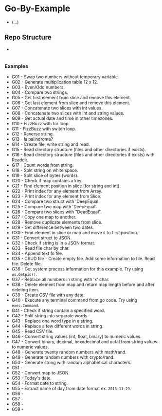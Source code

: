 # Go-By-Example
- (...)

## Repo Structure
*
```

```


### Examples
 - G01 - Swap two numbers without temporary variable.
 - G02 - Generate multiplication table 12 x 12.
 - G03 - Even/Odd numbers.
 - G04 - Compare two strings.
 - G05 - Get first element from slice and remove this element.
 - G06 - Get last element from slice and remove this element.
 - G07 - Concatenate two slices with int values.
 - G08 - Concatenate two slices with int and string values.
 - G09 - Get actual date and time in other timezones.
 - G10 - FizzBuzz with for loop.
 - G11 - FizzBuzz with switch loop.
 - G12 - Reverse string.
 - G13 - Is palindrome?
 - G14 - Create file, write string and read.
 - G15 - Read directory structure (files and other directories if exists).
 - G16 - Read directory structure (files and other directories if exists) with Readdir.
 - G17 - Count words from string.
 - G18 - Split string on white space.
 - G19 - Split slice of bytes (words).
 - G20 - Check if map contains a key.
 - G21 - Find element position in slice (for string and int).
 - G22 - Print index for any element from Array.
 - G23 - Print index for any element from Slice.
 - G24 - Compare two struct with 'DeepEqual'.
 - G25 - Compare two map with 'DeepEqual'.
 - G26 - Compare two slices with "DeadEqual".
 - G27 - Copy one map to another.
 - G28 - Remove duplicate elements from slice.
 - G29 - Get difference between two dates.
 - G30 - Find element in slice or map and move it to first position.
 - G31 - Convert struct to JSON.
 - G32 - Check if string is in a JSON format.
 - G33 - Read file char by char.
 - G34 - Append text fo file.
 - G35 - CRUD file - Create empty file. Add some information to file. Read file. Delete file.
 - G36 - Get system process information for this example. Try using ``` os.Getpid() ```.
 - G37 - Replace all numbers in string with 'x' char.
 - G38 - Delete element from map and return map length before and after deleting item.
 - G39 - Create CSV file with any data.
 - G40 - Execute any terminal command from go code. Try using ```exec.Command```.
 - G41 - Check if string contain a specified word.
 - G42 - Split string into separate words
 - G43 - Replace one word type in a string.
 - G44 - Replace a few different words in string.
 - G45 - Read CSV file.
 - G46 - Convert string values (int, float, binary) to numeric values.
 - G47 - Convert binary, decimal, hexadecimal and octal from string values to numeric values.
 - G48 - Generate twenty random numbers with math/rand.
 - G49 - Generate random numbers with crypto/rand.
 - G50 - Generate string with random alphabetical characters.
 - G51 -
 - G52 - Convert map to JSON.
 - G53 - Today's date.
 - G54 - Format date to string.
 - G55 - Extract name of day from date format ex. ```2018-11-29```.
 - G56 -
 - G57 -
 - G58 -
 - G59 -
<!--
 - G33 - Decode JSON from input stream.
 - G34 - OOP example: Function takes interface as value.
 - G35 - OOP example: Function takes interface as pointer.
 - G36 - Create custom error.
 040 - Generate 256 bit key.k
 -->
